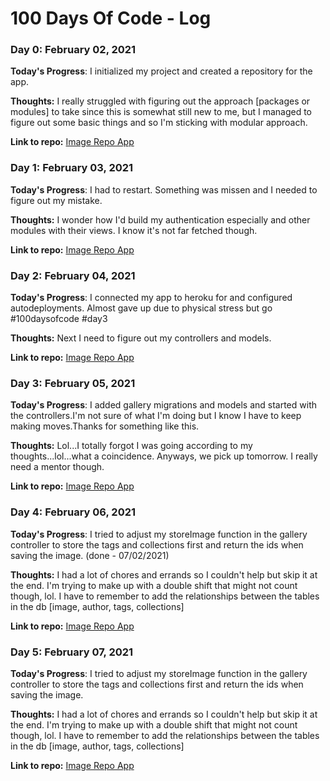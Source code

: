 # 100 Days Of Code - Log

### Day 0: February 02, 2021 

**Today's Progress**: I initialized my project and created a repository for the app.

**Thoughts:** I really struggled with figuring out the approach [packages or modules] to take since this is somewhat still new to me, but I managed to figure out some basic things and so I'm sticking with modular approach.

**Link to repo:** [Image Repo App](https://github.com/Odumz/fotograph.git)

### Day 1: February 03, 2021 

**Today's Progress**: I had to restart. Something was missen and I needed to figure out my mistake.

**Thoughts:** I wonder how I'd build my authentication especially and other modules with their views. I know it's not far fetched though.

**Link to repo:** [Image Repo App](https://github.com/Odumz/fotograph.git)

### Day 2: February 04, 2021 

**Today's Progress**: I connected my app to heroku for and configured autodeployments. Almost gave up due to physical stress but go #100daysofcode #day3

**Thoughts:** Next I need to figure out my controllers and models.

**Link to repo:** [Image Repo App](https://github.com/Odumz/fotograph.git)

### Day 3: February 05, 2021 

**Today's Progress**: I added gallery migrations and models and started with the controllers.I'm not sure of what I'm doing but I know I have to keep making moves.Thanks for something like this.

**Thoughts:** Lol...I totally forgot I was going according to my thoughts...lol...what a coincidence. Anyways, we pick up tomorrow. I really need a mentor though. 

**Link to repo:** [Image Repo App](https://github.com/Odumz/fotograph.git)

### Day 4: February 06, 2021 

**Today's Progress**: I tried to  adjust my storeImage function in the gallery controller to store the tags and collections first and return the ids when saving the image. (done - 07/02/2021)

**Thoughts:** I had a lot of chores and errands so I couldn't help but skip it at the end. I'm trying to make up with a double shift that might not count though, lol. I have to remember to add the relationships between the tables in the db [image, author, tags, collections]

**Link to repo:** [Image Repo App](https://github.com/Odumz/fotograph.git)

### Day 5: February 07, 2021 

**Today's Progress**: I tried to  adjust my storeImage function in the gallery controller to store the tags and collections first and return the ids when saving the image.

**Thoughts:** I had a lot of chores and errands so I couldn't help but skip it at the end. I'm trying to make up with a double shift that might not count though, lol. I have to remember to add the relationships between the tables in the db [image, author, tags, collections]

**Link to repo:** [Image Repo App](https://github.com/Odumz/fotograph.git)

